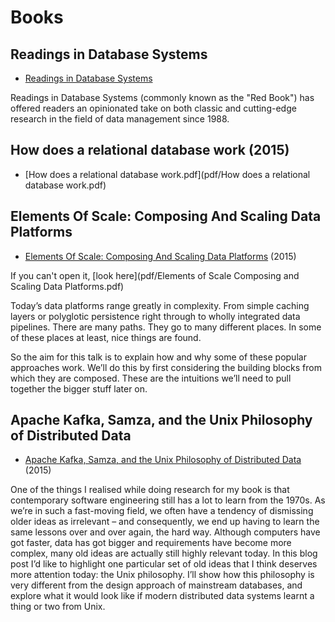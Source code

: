 # Books

## Readings in Database Systems

* [Readings in Database Systems](http://www.redbook.io/)

Readings in Database Systems (commonly known as the "Red Book") has offered readers an opinionated take on both classic
and cutting-edge research in the field of data management since 1988.

## How does a relational database work (2015)

* [How does a relational database work.pdf](pdf/How does a relational database work.pdf)

## Elements Of Scale: Composing And Scaling Data Platforms

* [Elements Of Scale: Composing And Scaling Data Platforms](http://www.benstopford.com/2015/04/28/elements-of-scale-composing-and-scaling-data-platforms/) (2015)

If you can't open it,
[look here](pdf/Elements of Scale Composing and Scaling Data Platforms.pdf)

Today’s data platforms range greatly in complexity. From simple caching layers or polyglotic persistence right through to wholly integrated data pipelines. There are many paths. They go to many different places. In some of these places at least, nice things are found.

So the aim for this talk is to explain how and why some of these popular approaches work. We’ll do this by first considering the building blocks from which they are composed. These are the intuitions we’ll need to pull together the bigger stuff later on.

## Apache Kafka, Samza, and the Unix Philosophy of Distributed Data

* [Apache Kafka, Samza, and the Unix Philosophy of Distributed Data](http://www.confluent.io/blog/apache-kafka-samza-and-the-unix-philosophy-of-distributed-data) (2015)

One of the things I realised while doing research for my book is that contemporary software engineering still has a lot to learn from the 1970s. 
As we’re in such a fast-moving field, we often have a tendency of dismissing older ideas as irrelevant – and consequently, we end up having to learn the same lessons over and over again, the hard way. Although computers have got faster, data has got bigger and requirements have become more complex, many old ideas are actually still highly relevant today. 
In this blog post I’d like to highlight one particular set of old ideas that I think deserves more attention today: the Unix philosophy. 
I’ll show how this philosophy is very different from the design approach of mainstream databases, 
and explore what it would look like if modern distributed data systems learnt a thing or two from Unix.

